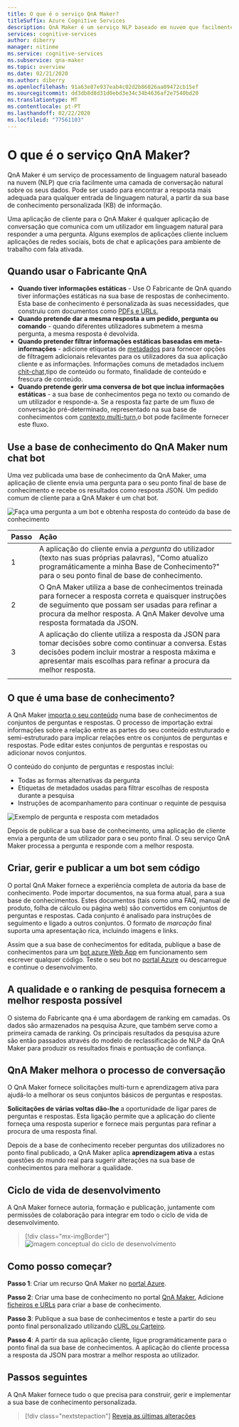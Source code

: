 ```yaml
---
title: O que é o serviço QnA Maker?
titleSuffix: Azure Cognitive Services
description: QnA Maker é um serviço NLP baseado em nuvem que facilmente cria uma camada de conversação natural sobre os seus dados. Pode ser usado para encontrar a resposta mais adequada para qualquer entrada de linguagem natural, a partir da sua base de conhecimento personalizada (KB) de informação.
services: cognitive-services
author: diberry
manager: nitinme
ms.service: cognitive-services
ms.subservice: qna-maker
ms.topic: overview
ms.date: 02/21/2020
ms.author: diberry
ms.openlocfilehash: 91a63e87e937eab4c02d2b86026aa09472cb15ef
ms.sourcegitcommit: dd3db8d8d31d0ebd3e34c34b4636af2e7540bd20
ms.translationtype: MT
ms.contentlocale: pt-PT
ms.lasthandoff: 02/22/2020
ms.locfileid: "77561103"
---
```

# <a name="what-is-the-qna-maker-service"></a>O que é o serviço QnA Maker?

QnA Maker é um serviço de processamento de linguagem natural baseado na nuvem (NLP) que cria facilmente uma camada de conversação natural sobre os seus dados. Pode ser usado para encontrar a resposta mais adequada para qualquer entrada de linguagem natural, a partir da sua base de conhecimento personalizada (KB) de informação.

Uma aplicação de cliente para o QnA Maker é qualquer aplicação de conversação que comunica com um utilizador em linguagem natural para responder a uma pergunta. Alguns exemplos de aplicações cliente incluem aplicações de redes sociais, bots de chat e aplicações para ambiente de trabalho com fala ativada.

## <a name="when-to-use-qna-maker"></a>Quando usar o Fabricante QnA

* **Quando tiver informações estáticas** - Use O Fabricante de QnA quando tiver informações estáticas na sua base de respostas de conhecimento. Esta base de conhecimento é personalizada às suas necessidades, que construiu com documentos como [PDFs e URLs.](../concepts/content-types.md)
* **Quando pretende dar a mesma resposta a um pedido, pergunta ou comando** - quando diferentes utilizadores submetem a mesma pergunta, a mesma resposta é devolvida.
* **Quando pretender filtrar informações estáticas baseadas em meta-informações** - adicione etiquetas de [metadados](../how-to/metadata-generateanswer-usage.md) para fornecer opções de filtragem adicionais relevantes para os utilizadores da sua aplicação cliente e as informações. Informações comuns de metadados incluem [chit-chat,](../how-to/chit-chat-knowledge-base.md)tipo de conteúdo ou formato, finalidade de conteúdo e frescura de conteúdo.
* **Quando pretende gerir uma conversa de bot que inclua informações estáticas** - a sua base de conhecimentos pega no texto ou comando de um utilizador e responde-a. Se a resposta faz parte de um fluxo de conversação pré-determinado, representado na sua base de conhecimentos com [contexto multi-turn,](../how-to/multiturn-conversation.md)o bot pode facilmente fornecer este fluxo.

## <a name="use-qna-maker-knowledge-base-in-a-chat-bot"></a>Use a base de conhecimento do QnA Maker num chat bot

Uma vez publicada uma base de conhecimento da QnA Maker, uma aplicação de cliente envia uma pergunta para o seu ponto final de base de conhecimento e recebe os resultados como resposta JSON. Um pedido comum de cliente para a QnA Maker é um chat bot.

![Faça uma pergunta a um bot e obtenha resposta do conteúdo da base de conhecimento](../media/qnamaker-overview-learnabout/bot-chat-with-qnamaker.png)

|Passo|Ação|
|:--|:--|
|1|A aplicação do cliente envia a _pergunta_ do utilizador (texto nas suas próprias palavras), "Como atualizo programáticamente a minha Base de Conhecimento?" para o seu ponto final de base de conhecimento.|
|2|O QnA Maker utiliza a base de conhecimentos treinada para fornecer a resposta correta e quaisquer instruções de seguimento que possam ser usadas para refinar a procura da melhor resposta. A QnA Maker devolve uma resposta formatada da JSON.|
|3|A aplicação do cliente utiliza a resposta da JSON para tomar decisões sobre como continuar a conversa. Estas decisões podem incluir mostrar a resposta máxima e apresentar mais escolhas para refinar a procura da melhor resposta. |
|||

## <a name="what-is-a-knowledge-base"></a>O que é uma base de conhecimento?

A QnA Maker [importa o seu conteúdo](../concepts/knowledge-base.md) numa base de conhecimentos de conjuntos de perguntas e respostas. O processo de importação extrai informações sobre a relação entre as partes do seu conteúdo estruturado e semi-estruturado para implicar relações entre os conjuntos de perguntas e respostas. Pode editar estes conjuntos de perguntas e respostas ou adicionar novos conjuntos.

O conteúdo do conjunto de perguntas e respostas inclui:
* Todas as formas alternativas da pergunta
* Etiquetas de metadados usadas para filtrar escolhas de resposta durante a pesquisa
* Instruções de acompanhamento para continuar o requinte de pesquisa

![Exemplo de pergunta e resposta com metadados](../media/qnamaker-overview-learnabout/example-question-and-answer-with-metadata.png)

Depois de publicar a sua base de conhecimento, uma aplicação de cliente envia a pergunta de um utilizador para o seu ponto final. O seu serviço QnA Maker processa a pergunta e responde com a melhor resposta.

## <a name="create-manage-and-publish-to-a-bot-without-code"></a>Criar, gerir e publicar a um bot sem código

O portal QnA Maker fornece a experiência completa de autoria da base de conhecimento. Pode importar documentos, na sua forma atual, para a sua base de conhecimentos. Estes documentos (tais como uma FAQ, manual de produto, folha de cálculo ou página web) são convertidos em conjuntos de perguntas e respostas. Cada conjunto é analisado para instruções de seguimento e ligado a outros conjuntos. O formato de _marcação_ final suporta uma apresentação rica, incluindo imagens e links.

Assim que a sua base de conhecimentos for editada, publique a base de conhecimentos para um [bot azure Web App](https://azure.microsoft.com/services/bot-service/) em funcionamento sem escrever qualquer código. Teste o seu bot no [portal Azure](https://portal.azure.com) ou descarregue e continue o desenvolvimento.

## <a name="search-quality-and-ranking-provides-the-best-possible-answer"></a>A qualidade e o ranking de pesquisa fornecem a melhor resposta possível

O sistema do Fabricante qna é uma abordagem de ranking em camadas. Os dados são armazenados na pesquisa Azure, que também serve como a primeira camada de ranking. Os principais resultados da pesquisa azure são então passados através do modelo de reclassificação de NLP da QnA Maker para produzir os resultados finais e pontuação de confiança.

## <a name="qna-maker-improves-the-conversation-process"></a>QnA Maker melhora o processo de conversação

O QnA Maker fornece solicitações multi-turn e aprendizagem ativa para ajudá-lo a melhorar os seus conjuntos básicos de perguntas e respostas.

**Solicitações de várias voltas dão-lhe** a oportunidade de ligar pares de perguntas e respostas. Esta ligação permite que a aplicação do cliente forneça uma resposta superior e fornece mais perguntas para refinar a procura de uma resposta final.

Depois de a base de conhecimento receber perguntas dos utilizadores no ponto final publicado, a QnA Maker aplica **aprendizagem ativa** a estas questões do mundo real para sugerir alterações na sua base de conhecimentos para melhorar a qualidade.

## <a name="development-lifecycle"></a>Ciclo de vida de desenvolvimento

A QnA Maker fornece autoria, formação e publicação, juntamente com permissões de colaboração para integrar em todo o ciclo de vida de desenvolvimento.

> [!div class="mx-imgBorder"]
> ![imagem conceptual do ciclo de desenvolvimento](../media/qnamaker-overview-learnabout/development-cycle.png)


## <a name="how-do-i-start"></a>Como posso começar?

**Passo 1**: Criar um recurso QnA Maker no [portal Azure](https://portal.azure.com).

**Passo 2**: Criar uma base de conhecimento no portal [QnA Maker.](https://www.qnamaker.ai) Adicione [ficheiros e URLs](../concepts/content-types.md) para criar a base de conhecimento.

**Passo 3**: Publique a sua base de conhecimentos e teste a partir do seu ponto final personalizado utilizando [cURL ou Carteiro](../Quickstarts/get-answer-from-knowledge-base-using-url-tool.md).

**Passo 4**: A partir da sua aplicação cliente, ligue programáticamente para o ponto final da sua base de conhecimentos. A aplicação do cliente processa a resposta da JSON para mostrar a melhor resposta ao utilizador.

## <a name="next-steps"></a>Passos seguintes
A QnA Maker fornece tudo o que precisa para construir, gerir e implementar a sua base de conhecimento personalizada.

> [!div class="nextstepaction"]
> [Reveja as últimas alterações](../whats-new.md)
